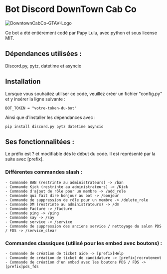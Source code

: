 # Bot Discord DownTown Cab Co
![DowntownCabCo-GTAV-Logo](https://github.com/Energielulu83852/Bot-Discord-DownTown-CabCo/assets/87243558/d7220ec5-043b-4cb1-b29f-a8f30c064251)

Ce bot a été entièrement codé par Papy Lulu, avec python et sous license MIT.
## Dépendances utilisées :
Discord.py, pytz, datetime et asyncio
## Installation
Lorsque vous souhaitez utiliser ce code, veuillez créer un fichier "config.py" et y insérer la ligne suivante : 
```
BOT_TOKEN = "votre-token-du-bot"
```
Ainsi que d'installer les dépendances avec :
```
pip install discord.py pytz datetime asyncio
```
## Ses fonctionnalitées : 
Le préfix est ? et modifiable dès le début du code. Il est représenté par la suite avec [prefix].

### Différentes commandes slash : 
    - Commande BAN (restrinte au administrateurs) -> /ban
    - Commande Kick (restrinte au administrateurs) -> /Kick
    - Commande d'ajout de rôle pour un membre -> /add_role
    - Commande qui fait dire bonjour au bot -> /bonjour
    - Commande de suppression de rôle pour un membre -> /delete_role
    - Commande DM (restrinte au administrateurs) -> /dm
    - Commande Facture -> /facture
    - Commande ping -> /ping
    - Commande say -> /say
    - Commande service -> /service
    - Commande de suppression des anciens service / nettoyage du salon PDS / FDS -> /service_clear

### Commandes classiques (utilisé pour les embed avec boutons) : 
    - Commande de création de ticket aide -> [prefix]Help
    - Commande de création de ticket de candidature -> [prefix]recrutement
    - Commande de création d'un embed avec les boutons PDS / FDS -> [prefix]pds_fds


